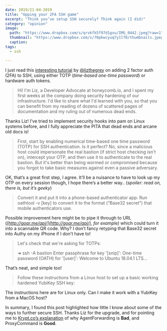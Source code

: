 ```yaml
---
date: 2019/21-04-2019
title: "Upping your 2FA SSH game"
excerpt: "Think you’ve setup SSH securely? Think again (I did)"
category: "opinion"
image:
  path: "https://www.dropbox.com/s/qrvkfk5f97d1gxu/IMG_0442.jpeg?raw=1"
  thumbnail: "https://www.dropbox.com/s/70pkwcyuq7y1lf0/thumbnails.jpeg?raw=1"
  caption:
tags: 
  - ssh

---
```


I just read this [interesting tutorial](https://gist.github.com/lizthegrey/9c21673f33186a9cc775464afbdce820) by [@lizthegrey](https://twitter.com/lizthegrey) on adding 2 factor auth (2FA) to SSH, using either TOTP (_time-based one-time password_) or hardware auth tokens.

> Hi! I'm Liz, a Developer Advocate at honeycomb.io, and I spent my first weeks at the company doing security hardening of our infrastructure. I'd like to share what I'd learned with you, so that you can benefit from my reading of dozens of scattered pages of documentation and my ruling out of numerous dead ends.

Thanks Liz! I’ve tried to implement security hooks into pam on Linux systems before, and I fully appreciate the PITA that dead ends and arcane old docs is!

> First, start by enabling numerical time-based one time password (TOTP) for SSH authentication. Is it perfect? No, since a malicious host could impersonate the real bastion (if strict host checking isn't on), intercept your OTP, and then use it to authenticate to the real bastion. But it's better than being wormed or compromised because you forgot to take basic measures against even a passive adversary.

OK, that’s a great first step, I agree. It’ll be a nuisance to have to look up my OTP on every session though, I hope there’s a better way.. (_spoiler: read on, there is, but it’s geeky_)

> Convert it and put it into a phone-based authenticator app: Run oathtool -v [key] to convert it to the format (“Base32 secret”) that mobile authenticators use.

Possible improvement here might be to pipe it through to URL (_[http://goqr.me/api/](http://goqr.me/api/), for example)_ which could turn it into a scannable QR code. Why? I don’t fancy retyping that Base32 secret into Authy on my iPhone if I don’t have to!

> Let's check that we're asking for TOTPs:
> 
> ➜ ssh -A bastion
> Enter passphrase for key '[snip]': 
> One-time password (OATH) for '[user]': 
> Welcome to Ubuntu 18.04.1 LTS...

That’s neat, and simple too!

> Follow these instructions from a Linux host to set up a basic working hardened YubiKey SSH key:

The instructions here are for Linux only. Can I make it work with a YubiKey from a MacOS host?

In summary, I found this post highlighted how little I know about some of the ways to further secure SSH. Thanks Liz for the upgrade, and for pointing me to [Krypt.co’s explanation](https://krypt.co/docs/ssh/using-a-bastion-host.html) of why AgentForwarding is **Bad**, and ProxyCommand is **Good**.
